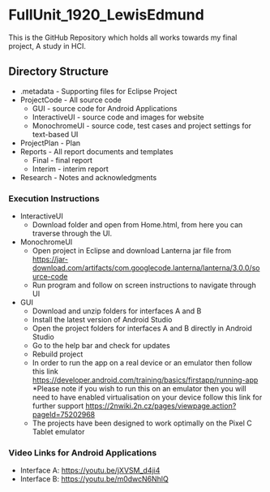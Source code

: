 # FullUnit_1920_LewisEdmund
This is the GitHub Repository which holds all works towards my final project, A study in HCI.
## Directory Structure
* .metadata - Supporting files for Eclipse Project
* ProjectCode - All source code
  * GUI - source code for Android Applications
  * InteractiveUI - source code and images for website
  * MonochromeUI - source code, test cases and project settings for text-based UI
* ProjectPlan - Plan
* Reports - All report documents and templates
  * Final - final report
  * Interim - interim  report
* Research - Notes and acknowledgments
### Execution Instructions
* InteractiveUI 
  * Download folder and open from Home.html, from here you can traverse through the UI.
* MonochromeUI
  * Open project in Eclipse and download Lanterna jar file from https://jar-download.com/artifacts/com.googlecode.lanterna/lanterna/3.0.0/source-code
  * Run program and follow on screen instructions to navigate through UI
* GUI
  * Download and unzip folders for interfaces A and B
  * Install the latest version of Android Studio
  * Open the project folders for interfaces A and B directly in Android Studio
  * Go to the help bar and check for updates
  * Rebuild project 
  * In order to run the app on a real device or an emulator then follow this link https://developer.android.com/training/basics/firstapp/running-app
  *Please note if you wish to run this on an emulator then you will need to have enabled virtualisation on your device follow this link for further support https://2nwiki.2n.cz/pages/viewpage.action?pageId=75202968
  * The projects have been designed to work optimally on the Pixel C Tablet emulator
### Video Links for Android Applications
 * Interface A: https://youtu.be/jXVSM_d4ji4 
 * Interface B: https://youtu.be/m0dwcN6NhlQ
  
    

